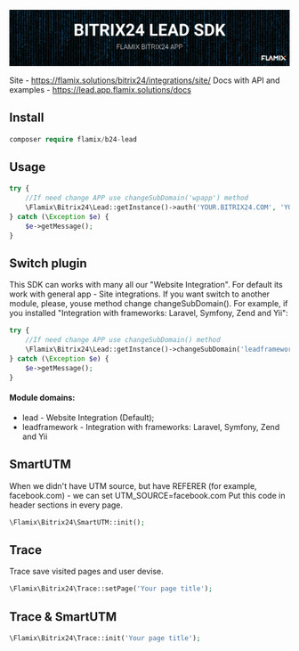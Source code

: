 ![Screenshot](img/header.jpg)

Site - https://flamix.solutions/bitrix24/integrations/site/
Docs with API and examples - https://lead.app.flamix.solutions/docs

## Install

```php
composer require flamix/b24-lead
```

## Usage

```php
try {
    //If need change APP use changeSubDomain('wpapp') method
    \Flamix\Bitrix24\Lead::getInstance()->auth('YOUR.BITRIX24.COM', 'YOUR.API.KEY')->send(['FIELDS' => ['name' => 'Roman']]);
} catch (\Exception $e) {
    $e->getMessage();
}
```

## Switch plugin

This SDK can works with many all our "Website Integration". For default its work with general app - Site integrations. If you want switch to another module, please, youse method change changeSubDomain(). For example, if you installed "Integration with frameworks: Laravel, Symfony, Zend and Yii":

```php
try {
    //If need change APP use changeSubDomain() method
    \Flamix\Bitrix24\Lead::getInstance()->changeSubDomain('leadframework')->auth('YOUR.BITRIX24.COM', 'YOUR.API.KEY')->send(['FIELDS' => ['name' => 'Roman']]);
} catch (\Exception $e) {
    $e->getMessage();
}
```

#### Module domains:

* lead - Website Integration (Default);
* leadframework - Integration with frameworks: Laravel, Symfony, Zend and Yii

## SmartUTM

When we didn't have UTM source, but have REFERER (for example, facebook.com) - we can set UTM_SOURCE=facebook.com
Put this code in header sections in every page.

```php
\Flamix\Bitrix24\SmartUTM::init();
```

## Trace

Trace save visited pages and user devise.

```php
\Flamix\Bitrix24\Trace::setPage('Your page title');
```

## Trace & SmartUTM

```php
\Flamix\Bitrix24\Trace::init('Your page title');
```